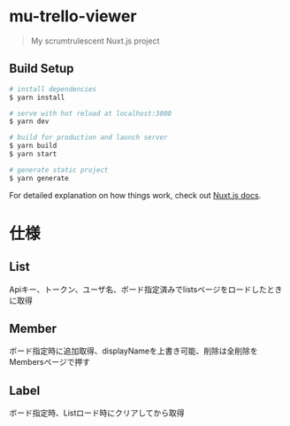 # mu-trello-viewer

> My scrumtrulescent Nuxt.js project

## Build Setup

``` bash
# install dependencies
$ yarn install

# serve with hot reload at localhost:3000
$ yarn dev

# build for production and launch server
$ yarn build
$ yarn start

# generate static project
$ yarn generate
```

For detailed explanation on how things work, check out [Nuxt.js docs](https://nuxtjs.org).


# 仕様
## List
Apiキー、トークン、ユーザ名、ボード指定済みでlistsページをロードしたときに取得

## Member
ボード指定時に追加取得、displayNameを上書き可能、削除は全削除をMembersページで押す

## Label
ボード指定時、Listロード時にクリアしてから取得
